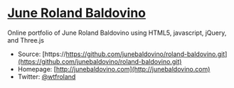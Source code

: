 # [June Roland Baldovino](http://junebaldovino.com)

Online portfolio of June Roland Baldovino using HTML5, javascript, jQuery, and Three.js

* Source: [https://https://github.com/junebaldovino/roland-baldovino.git](https://github.com/junebaldovino/roland-baldovino.git)
* Homepage: [http://junebaldovino.com](http://junebaldovino.com)
* Twitter: [@wtfroland](http://twitter.com/wtfroland)